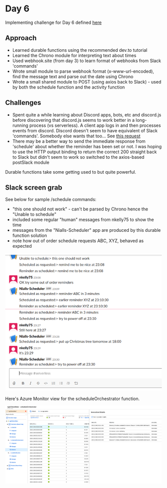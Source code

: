# Day 6

Implementing challenge for Day 6 defined [here](https://25daysofserverless.com/calendar/6)

## Approach
-   Learned durable functions using the recommended dev.to tutorial
-   Learned the Chrono module for interpreting text about times
-   Used webhook.site (from day 3) to learn format of webhooks from Slack 'commands'
-   Wrote small module to parse webhook format (x-www-url-encoded), find the message text and parse out the date using Chrono
-   Wrote a small shared module to POST (using axios back to Slack) - used by both the schedule function and the activity function

## Challenges
-   Spent quite a while learning about Discord apps, bots, etc and discord.js before discovering that discord.js seems to work better in a long-running process (vs serverless). A client app logs in and then processes events from discord. Discord doesn't seem to have equivalent of Slack 'commands'. Somebody else wants that too... See [this request](https://support.discordapp.com/hc/en-us/community/posts/360045382951-Outgoing-Webhooks)
-   There may be a better way to send the immediate response from 'schedule' about whether the reminder has been set or not. I was hoping to use the HTTP output binding to return the correct 200 straight back to Slack but didn't seem to work so switched to the axios-based postSlack module

Durable functions take some getting used to but quite powerful.

## Slack screen grab

See below for sample /schedule commands:
-   "this one should not work" - can't be parsed by Chrono hence the "Unable to schedule"
-   included some regular "human" messages from nkelly75 to show the time
-   messages from the "Nialls-Scheduler" app are produced by this durable function solution
-   note how out of order schedule requests ABC, XYZ, behaved as expected

![Slack Screen](/day06/slackScreen.png)

Here's Azure Monitor view for the scheduleOrchestrator function.

![Slack Screen](/day06/scheduleOrchestratorMonitor.png)
